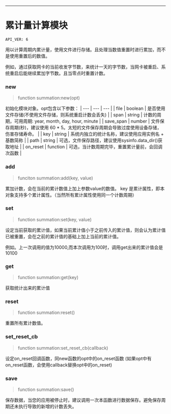 
----

# 累计量计算模块

```
API_VER: 6
```

用以计算周期内累计量，使用文件进行存储。且处理当数值重置时进行累加，而不是使用重置后的数值。

例如，通过获取网卡的当前收发字节数，来统计一天的字节数，当网卡被重启、系统重启后能继续累加字节数。且当零点时重置计数。


### new
> function summation:new(opt)

初始化模块对象。opt包含以下参数：
| --- | --- | --- |
| file | boolean | 是否使用文件存储(不使用文件存储，则系统重启计数会丢失) |
| span | string | 计数的周期，可用周期: year, month, day, hour, minute |
| save_span | number | 文件保存周期(秒)，建议使用 60 * 5。太短的文件保存周期会导致过度使用设备存储，伤害存储寿命。 |
| key | string | 系统内独立的统计名称，建议使用应用实例名 + 基数简称 |
| path | string | 可选，文件保存路径，建议使用sysinfo.data_dir()获取地址 |
| on_reset | function | 可选，当计数周期完毕，重置累计量前，会回调次函数 |


### add
> funciton summation:add(key, value)

累加计数，会在当前的累计数值上加上参数value的数值。 
key 是累计属性，即本对象支持多个累计属性。（当然所有累计属性使用同一个计数周期）


### set
> function summation:set(key, value)

设定当前获取的累计值，如果当前累计值小于之前传入的累计值，则会认为累计值已被重置，会在之前的累计值的基础上加上当前的累计值。

例如。上一次调用的值为10000,而本次调用为100时，调用get出来的累计值会是 10100


### get
> function summation:get(key)

获取统计出来的累计值


### reset
> function summation:reset()

重置所有累计数值。

### set_reset_cb
> function summation:set_reset_cb(callback)

设定on_reset回调函数，同new函数的opt中的on_reset函数 (如果opt中有on_reset函数，会使用callback替换opt中的on_reset)

### save
> function summation:save()

保存数据，当您的应用被停止时，建议调用一次本函数进行数据保存。避免保存周期还未执行导致的新增的计数丢失。
